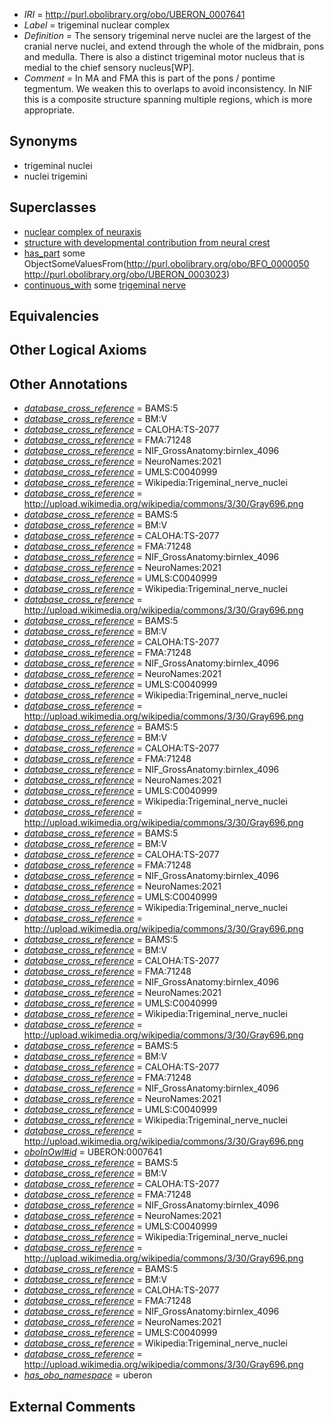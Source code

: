  * *IRI* = http://purl.obolibrary.org/obo/UBERON_0007641
 * *Label* = trigeminal nuclear complex
 * *Definition* = The sensory trigeminal nerve nuclei are the largest of the cranial nerve nuclei, and extend through the whole of the midbrain, pons and medulla. There is also a distinct trigeminal motor nucleus that is medial to the chief sensory nucleus[WP].
 * *Comment* = In MA and FMA this is part of the pons / pontime tegmentum. We weaken this to overlaps to avoid inconsistency. In NIF this is a composite structure spanning multiple regions, which is more appropriate.

## Synonyms

 * trigeminal nuclei
 * nuclei trigemini

## Superclasses

 * [nuclear complex of neuraxis](../../UBERON/45/UBERON_0007245.md)
 * [structure with developmental contribution from neural crest](../../UBERON/14/UBERON_0010314.md)
 * [has_part](../../BFO/51/BFO_0000051.md) some ObjectSomeValuesFrom(<http://purl.obolibrary.org/obo/BFO_0000050> <http://purl.obolibrary.org/obo/UBERON_0003023>)
 * [continuous_with](../../FMA/72/FMA_85972.md) some [trigeminal nerve](../../UBERON/45/UBERON_0001645.md)

## Equivalencies


## Other Logical Axioms


## Other Annotations

 * *[database_cross_reference](../../ef/oboInOwl#hasDbXref.md)* = BAMS:5
 * *[database_cross_reference](../../ef/oboInOwl#hasDbXref.md)* = BM:V
 * *[database_cross_reference](../../ef/oboInOwl#hasDbXref.md)* = CALOHA:TS-2077
 * *[database_cross_reference](../../ef/oboInOwl#hasDbXref.md)* = FMA:71248
 * *[database_cross_reference](../../ef/oboInOwl#hasDbXref.md)* = NIF_GrossAnatomy:birnlex_4096
 * *[database_cross_reference](../../ef/oboInOwl#hasDbXref.md)* = NeuroNames:2021
 * *[database_cross_reference](../../ef/oboInOwl#hasDbXref.md)* = UMLS:C0040999
 * *[database_cross_reference](../../ef/oboInOwl#hasDbXref.md)* = Wikipedia:Trigeminal_nerve_nuclei
 * *[database_cross_reference](../../ef/oboInOwl#hasDbXref.md)* = http://upload.wikimedia.org/wikipedia/commons/3/30/Gray696.png
 * *[database_cross_reference](../../ef/oboInOwl#hasDbXref.md)* = BAMS:5
 * *[database_cross_reference](../../ef/oboInOwl#hasDbXref.md)* = BM:V
 * *[database_cross_reference](../../ef/oboInOwl#hasDbXref.md)* = CALOHA:TS-2077
 * *[database_cross_reference](../../ef/oboInOwl#hasDbXref.md)* = FMA:71248
 * *[database_cross_reference](../../ef/oboInOwl#hasDbXref.md)* = NIF_GrossAnatomy:birnlex_4096
 * *[database_cross_reference](../../ef/oboInOwl#hasDbXref.md)* = NeuroNames:2021
 * *[database_cross_reference](../../ef/oboInOwl#hasDbXref.md)* = UMLS:C0040999
 * *[database_cross_reference](../../ef/oboInOwl#hasDbXref.md)* = Wikipedia:Trigeminal_nerve_nuclei
 * *[database_cross_reference](../../ef/oboInOwl#hasDbXref.md)* = http://upload.wikimedia.org/wikipedia/commons/3/30/Gray696.png
 * *[database_cross_reference](../../ef/oboInOwl#hasDbXref.md)* = BAMS:5
 * *[database_cross_reference](../../ef/oboInOwl#hasDbXref.md)* = BM:V
 * *[database_cross_reference](../../ef/oboInOwl#hasDbXref.md)* = CALOHA:TS-2077
 * *[database_cross_reference](../../ef/oboInOwl#hasDbXref.md)* = FMA:71248
 * *[database_cross_reference](../../ef/oboInOwl#hasDbXref.md)* = NIF_GrossAnatomy:birnlex_4096
 * *[database_cross_reference](../../ef/oboInOwl#hasDbXref.md)* = NeuroNames:2021
 * *[database_cross_reference](../../ef/oboInOwl#hasDbXref.md)* = UMLS:C0040999
 * *[database_cross_reference](../../ef/oboInOwl#hasDbXref.md)* = Wikipedia:Trigeminal_nerve_nuclei
 * *[database_cross_reference](../../ef/oboInOwl#hasDbXref.md)* = http://upload.wikimedia.org/wikipedia/commons/3/30/Gray696.png
 * *[database_cross_reference](../../ef/oboInOwl#hasDbXref.md)* = BAMS:5
 * *[database_cross_reference](../../ef/oboInOwl#hasDbXref.md)* = BM:V
 * *[database_cross_reference](../../ef/oboInOwl#hasDbXref.md)* = CALOHA:TS-2077
 * *[database_cross_reference](../../ef/oboInOwl#hasDbXref.md)* = FMA:71248
 * *[database_cross_reference](../../ef/oboInOwl#hasDbXref.md)* = NIF_GrossAnatomy:birnlex_4096
 * *[database_cross_reference](../../ef/oboInOwl#hasDbXref.md)* = NeuroNames:2021
 * *[database_cross_reference](../../ef/oboInOwl#hasDbXref.md)* = UMLS:C0040999
 * *[database_cross_reference](../../ef/oboInOwl#hasDbXref.md)* = Wikipedia:Trigeminal_nerve_nuclei
 * *[database_cross_reference](../../ef/oboInOwl#hasDbXref.md)* = http://upload.wikimedia.org/wikipedia/commons/3/30/Gray696.png
 * *[database_cross_reference](../../ef/oboInOwl#hasDbXref.md)* = BAMS:5
 * *[database_cross_reference](../../ef/oboInOwl#hasDbXref.md)* = BM:V
 * *[database_cross_reference](../../ef/oboInOwl#hasDbXref.md)* = CALOHA:TS-2077
 * *[database_cross_reference](../../ef/oboInOwl#hasDbXref.md)* = FMA:71248
 * *[database_cross_reference](../../ef/oboInOwl#hasDbXref.md)* = NIF_GrossAnatomy:birnlex_4096
 * *[database_cross_reference](../../ef/oboInOwl#hasDbXref.md)* = NeuroNames:2021
 * *[database_cross_reference](../../ef/oboInOwl#hasDbXref.md)* = UMLS:C0040999
 * *[database_cross_reference](../../ef/oboInOwl#hasDbXref.md)* = Wikipedia:Trigeminal_nerve_nuclei
 * *[database_cross_reference](../../ef/oboInOwl#hasDbXref.md)* = http://upload.wikimedia.org/wikipedia/commons/3/30/Gray696.png
 * *[database_cross_reference](../../ef/oboInOwl#hasDbXref.md)* = BAMS:5
 * *[database_cross_reference](../../ef/oboInOwl#hasDbXref.md)* = BM:V
 * *[database_cross_reference](../../ef/oboInOwl#hasDbXref.md)* = CALOHA:TS-2077
 * *[database_cross_reference](../../ef/oboInOwl#hasDbXref.md)* = FMA:71248
 * *[database_cross_reference](../../ef/oboInOwl#hasDbXref.md)* = NIF_GrossAnatomy:birnlex_4096
 * *[database_cross_reference](../../ef/oboInOwl#hasDbXref.md)* = NeuroNames:2021
 * *[database_cross_reference](../../ef/oboInOwl#hasDbXref.md)* = UMLS:C0040999
 * *[database_cross_reference](../../ef/oboInOwl#hasDbXref.md)* = Wikipedia:Trigeminal_nerve_nuclei
 * *[database_cross_reference](../../ef/oboInOwl#hasDbXref.md)* = http://upload.wikimedia.org/wikipedia/commons/3/30/Gray696.png
 * *[database_cross_reference](../../ef/oboInOwl#hasDbXref.md)* = BAMS:5
 * *[database_cross_reference](../../ef/oboInOwl#hasDbXref.md)* = BM:V
 * *[database_cross_reference](../../ef/oboInOwl#hasDbXref.md)* = CALOHA:TS-2077
 * *[database_cross_reference](../../ef/oboInOwl#hasDbXref.md)* = FMA:71248
 * *[database_cross_reference](../../ef/oboInOwl#hasDbXref.md)* = NIF_GrossAnatomy:birnlex_4096
 * *[database_cross_reference](../../ef/oboInOwl#hasDbXref.md)* = NeuroNames:2021
 * *[database_cross_reference](../../ef/oboInOwl#hasDbXref.md)* = UMLS:C0040999
 * *[database_cross_reference](../../ef/oboInOwl#hasDbXref.md)* = Wikipedia:Trigeminal_nerve_nuclei
 * *[database_cross_reference](../../ef/oboInOwl#hasDbXref.md)* = http://upload.wikimedia.org/wikipedia/commons/3/30/Gray696.png
 * *[oboInOwl#id](../../id/oboInOwl#id.md)* = UBERON:0007641
 * *[database_cross_reference](../../ef/oboInOwl#hasDbXref.md)* = BAMS:5
 * *[database_cross_reference](../../ef/oboInOwl#hasDbXref.md)* = BM:V
 * *[database_cross_reference](../../ef/oboInOwl#hasDbXref.md)* = CALOHA:TS-2077
 * *[database_cross_reference](../../ef/oboInOwl#hasDbXref.md)* = FMA:71248
 * *[database_cross_reference](../../ef/oboInOwl#hasDbXref.md)* = NIF_GrossAnatomy:birnlex_4096
 * *[database_cross_reference](../../ef/oboInOwl#hasDbXref.md)* = NeuroNames:2021
 * *[database_cross_reference](../../ef/oboInOwl#hasDbXref.md)* = UMLS:C0040999
 * *[database_cross_reference](../../ef/oboInOwl#hasDbXref.md)* = Wikipedia:Trigeminal_nerve_nuclei
 * *[database_cross_reference](../../ef/oboInOwl#hasDbXref.md)* = http://upload.wikimedia.org/wikipedia/commons/3/30/Gray696.png
 * *[database_cross_reference](../../ef/oboInOwl#hasDbXref.md)* = BAMS:5
 * *[database_cross_reference](../../ef/oboInOwl#hasDbXref.md)* = BM:V
 * *[database_cross_reference](../../ef/oboInOwl#hasDbXref.md)* = CALOHA:TS-2077
 * *[database_cross_reference](../../ef/oboInOwl#hasDbXref.md)* = FMA:71248
 * *[database_cross_reference](../../ef/oboInOwl#hasDbXref.md)* = NIF_GrossAnatomy:birnlex_4096
 * *[database_cross_reference](../../ef/oboInOwl#hasDbXref.md)* = NeuroNames:2021
 * *[database_cross_reference](../../ef/oboInOwl#hasDbXref.md)* = UMLS:C0040999
 * *[database_cross_reference](../../ef/oboInOwl#hasDbXref.md)* = Wikipedia:Trigeminal_nerve_nuclei
 * *[database_cross_reference](../../ef/oboInOwl#hasDbXref.md)* = http://upload.wikimedia.org/wikipedia/commons/3/30/Gray696.png
 * *[has_obo_namespace](../../ce/oboInOwl#hasOBONamespace.md)* = uberon

## External Comments

